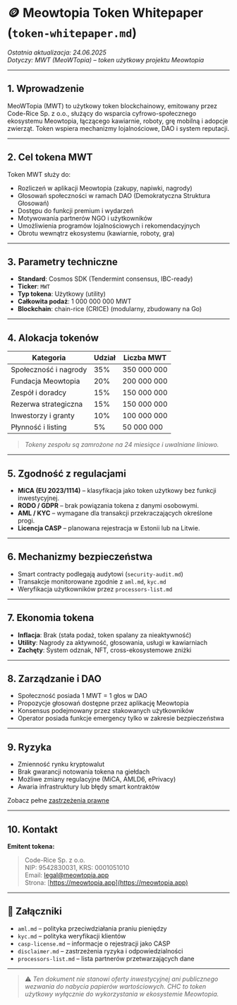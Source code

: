 # 🪙 Meowtopia Token Whitepaper (`token-whitepaper.md`)

_Ostatnia aktualizacja: 24.06.2025_  
_Dotyczy: MWT (MeoWTopia) – token użytkowy projektu Meowtopia_

---

## 1. Wprowadzenie

MeoWTopia (MWT) to użytkowy token blockchainowy, emitowany przez Code-Rice Sp. z o.o., służący do wsparcia cyfrowo-społecznego ekosystemu Meowtopia, łączącego kawiarnie, roboty, grę mobilną i adopcje zwierząt. Token wspiera mechanizmy lojalnościowe, DAO i system reputacji.

---

## 2. Cel tokena MWT

Token MWT służy do:

- Rozliczeń w aplikacji Meowtopia (zakupy, napiwki, nagrody)
- Głosowań społeczności w ramach DAO (Demokratyczna Struktura Głosowań)
- Dostępu do funkcji premium i wydarzeń
- Motywowania partnerów NGO i użytkowników
- Umożliwienia programów lojalnościowych i rekomendacyjnych
- Obrotu wewnątrz ekosystemu (kawiarnie, roboty, gra)

---

## 3. Parametry techniczne

- **Standard**: Cosmos SDK (Tendermint consensus, IBC-ready)
- **Ticker**: `MWT`
- **Typ tokena**: Użytkowy (utility)
- **Całkowita podaż**: 1 000 000 000 MWT
- **Blockchain**: chain-rice (CRICE) (modularny, zbudowany na Go)

---

## 4. Alokacja tokenów

| Kategoria             | Udział | Liczba MWT  |
| --------------------- | ------ | ----------- |
| Społeczność i nagrody | 35%    | 350 000 000 |
| Fundacja Meowtopia    | 20%    | 200 000 000 |
| Zespół i doradcy      | 15%    | 150 000 000 |
| Rezerwa strategiczna  | 15%    | 150 000 000 |
| Inwestorzy i granty   | 10%    | 100 000 000 |
| Płynność i listing    | 5%     | 50 000 000  |

> _Tokeny zespołu są zamrożone na 24 miesiące i uwalniane liniowo._

---

## 5. Zgodność z regulacjami

- **MiCA (EU 2023/1114)** – klasyfikacja jako token użytkowy bez funkcji inwestycyjnej.
- **RODO / GDPR** – brak powiązania tokena z danymi osobowymi.
- **AML / KYC** – wymagane dla transakcji przekraczających określone progi.
- **Licencja CASP** – planowana rejestracja w Estonii lub na Litwie.

---

## 6. Mechanizmy bezpieczeństwa

- Smart contracty podlegają audytowi (`security-audit.md`)
- Transakcje monitorowane zgodnie z `aml.md`, `kyc.md`
- Weryfikacja użytkowników przez `processors-list.md`

---

## 7. Ekonomia tokena

- **Inflacja**: Brak (stała podaż, token spalany za nieaktywność)
- **Utility**: Nagrody za aktywność, głosowania, usługi w kawiarniach
- **Zachęty**: System odznak, NFT, cross-ekosystemowe zniżki

---

## 8. Zarządzanie i DAO

- Społeczność posiada 1 MWT = 1 głos w DAO
- Propozycje głosowań dostępne przez aplikację Meowtopia
- Konsensus podejmowany przez stakowanych użytkowników
- Operator posiada funkcje emergency tylko w zakresie bezpieczeństwa

---

## 9. Ryzyka

- Zmienność rynku kryptowalut
- Brak gwarancji notowania tokena na giełdach
- Możliwe zmiany regulacyjne (MiCA, AMLD6, ePrivacy)
- Awaria infrastruktury lub błędy smart kontraktów

Zobacz pełne [zastrzeżenia prawne](disclaimer.md)

---

## 10. Kontakt

**Emitent tokena:**

> Code-Rice Sp. z o.o.  
> NIP: 9542830031, KRS: 0001051010  
> Email: legal@meowtopia.app  
> Strona: [https://meowtopia.app](https://meowtopia.app)

---

## 🔖 Załączniki

- `aml.md` – polityka przeciwdziałania praniu pieniędzy
- `kyc.md` – polityka weryfikacji klientów
- `casp-license.md` – informacje o rejestracji jako CASP
- `disclaimer.md` – zastrzeżenia ryzyka i odpowiedzialności
- `processors-list.md` – lista partnerów przetwarzających dane

---

> ⚠️ _Ten dokument nie stanowi oferty inwestycyjnej ani publicznego wezwania do nabycia papierów wartościowych. CHC to token użytkowy wyłącznie do wykorzystania w ekosystemie Meowtopia._
